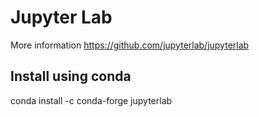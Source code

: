 # Jupyter Lab 
More information https://github.com/jupyterlab/jupyterlab

## Install using conda
conda install -c conda-forge jupyterlab
